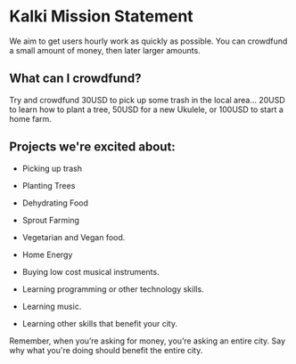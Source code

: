 # Kalki Mission Statement

We aim to get users hourly work as quickly as possible. You can crowdfund a small amount of money, then later larger amounts. 

## What can I crowdfund?

Try and crowdfund 30USD to pick up some trash in the local area... 20USD to learn how to plant a tree, 50USD for a new Ukulele, or 100USD to start a home farm. 

## Projects we're excited about:

- Picking up trash

- Planting Trees

- Dehydrating Food

- Sprout Farming

- Vegetarian and Vegan food.

- Home Energy

- Buying low cost musical instruments.

- Learning programming or other technology skills. 

- Learning music.

- Learning other skills that benefit your city. 

Remember, when you’re asking for money, you’re asking an entire city. Say why what you're doing should benefit the entire city. 
